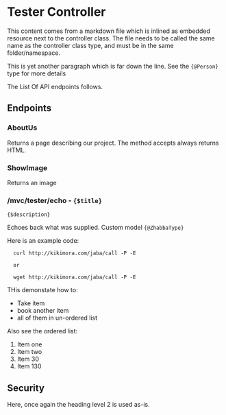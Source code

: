 ﻿# Tester Controller
This content comes from a markdown file which is inlined as embedded resource next to the controller class.
The file needs to be called the same name as the controller class type, and must be in the same folder/namespace.



This is yet another paragraph which is far down the line. See the `{@Person}` type for more details

The List Of API endpoints follows.
## Endpoints

### AboutUs
Returns a page describing our project. The method accepts always returns HTML.

### ShowImage
Returns an image

### /mvc/tester/echo - `{$title}`
`{$description}`

Echoes back what was supplied. Custom model `{@ZhabbaType}`

Here is an example code:
```
  curl http://kikimora.com/jaba/call -P -E

  or

  wget http://kikimora.com/jaba/call -P -E
```
THis demonstate how to:
- Take item
- book another item 
- all of them in un-ordered list

Also see the ordered list:
1. Item one
2. Item two
30. Item 30
130. Item 130   

## Security
Here, once again the heading level 2 is used as-is.

